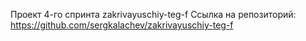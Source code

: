 Проект 4-го спринта zakrivayuschiy-teg-f
Ссылка на репозиторий: https://github.com/sergkalachev/zakrivayuschiy-teg-f